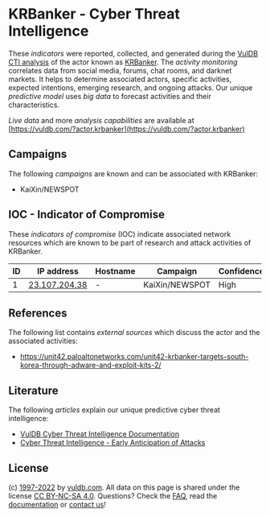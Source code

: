 # KRBanker - Cyber Threat Intelligence

These _indicators_ were reported, collected, and generated during the [VulDB CTI analysis](https://vuldb.com/?kb.cti) of the actor known as [KRBanker](https://vuldb.com/?actor.krbanker). The _activity monitoring_ correlates data from social media, forums, chat rooms, and darknet markets. It helps to determine associated actors, specific activities, expected intentions, emerging research, and ongoing attacks. Our unique _predictive model_ uses _big data_ to forecast activities and their characteristics.

_Live data_ and more _analysis capabilities_ are available at [https://vuldb.com/?actor.krbanker](https://vuldb.com/?actor.krbanker)

## Campaigns

The following _campaigns_ are known and can be associated with KRBanker:

* KaiXin/NEWSPOT

## IOC - Indicator of Compromise

These _indicators of compromise_ (IOC) indicate associated network resources which are known to be part of research and attack activities of KRBanker.

ID | IP address | Hostname | Campaign | Confidence
-- | ---------- | -------- | -------- | ----------
1 | [23.107.204.38](https://vuldb.com/?ip.23.107.204.38) | - | KaiXin/NEWSPOT | High

## References

The following list contains _external sources_ which discuss the actor and the associated activities:

* https://unit42.paloaltonetworks.com/unit42-krbanker-targets-south-korea-through-adware-and-exploit-kits-2/

## Literature

The following _articles_ explain our unique predictive cyber threat intelligence:

* [VulDB Cyber Threat Intelligence Documentation](https://vuldb.com/?kb.cti)
* [Cyber Threat Intelligence - Early Anticipation of Attacks](https://www.scip.ch/en/?labs.20201022)

## License

(c) [1997-2022](https://vuldb.com/?kb.changelog) by [vuldb.com](https://vuldb.com/?kb.about). All data on this page is shared under the license [CC BY-NC-SA 4.0](https://creativecommons.org/licenses/by-nc-sa/4.0/). Questions? Check the [FAQ](https://vuldb.com/?kb.faq), read the [documentation](https://vuldb.com/?kb) or [contact us](https://vuldb.com/?contact)!
